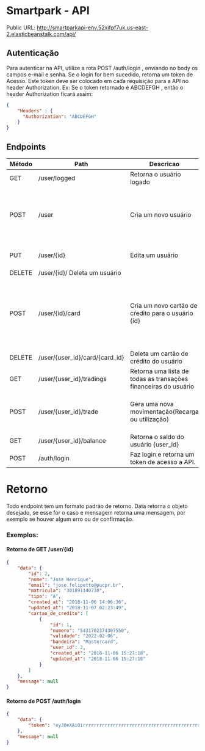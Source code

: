 # Smartpark - API

Public URL: http://smartparkapi-env.52xifpf7uk.us-east-2.elasticbeanstalk.com/api/

## Autenticação

Para autenticar na API, utilize a rota POST /auth/login , enviando no body os campos e-mail e senha. Se o login for bem sucedido, retorna um token de Acesso. Este token deve ser colocado em cada requisição para a API no header Authorization. Ex: Se o token retornado é ABCDEFGH , então o header Authorization ficará assim: 
```json
{
    "Headers" : {
      "Authorization": "ABCDEFGH"
    }
}
```

## Endpoints

| Método   | Path   | Descricao | Input       | Regras |
| ---  | --- | --- | --- | --- 
| GET  | /user/logged | Retorna o usuário logado |  |  |
| POST | /user | Cria um novo usuário |  ``` { nome, email, matricula, senha, tipo } ``` | Todos os campos são obrigatórios. E-mail deve ser um e-mail válido. Matricula deve ter no minimo 10 caracteres. Senha deve ter entre 6 e 16 caracteres. Tipo deve ser A ou P.|
| PUT  | /user/{id} | Edita um usuário | Igual o POST porém sem Tipo. Só precisa mandar o campo que foi alterado. | Mesmas regras do POST porém nenhum campo é obrigatório.|
| DELETE | /user/{id}/ Deleta um usuário |  |  |
| POST | /user/{id}/card | Cria um novo cartão de cŕedito para o usuário {id} | ``` { numero, validade, cvv, bandeira } ``` | Todos os campos são obrigatórios. O número deve ser um cartão válido. A validade deve ser no formato m/y(02/23,03/25,...). cvv deve ser um cvv válido. Bandeira é uma string com o nome da bandeira(Mastercard,Visa,etc)|
| DELETE | /user/{user_id}/card/{card_id} | Deleta um cartão de crédito do usuário |  |  |
| GET | /user/{user_id}/tradings | Retorna uma lista de todas as transações financeiras do usuário |  |  |
| POST | /user/{user_id}/trade | Gera uma nova movimentação(Recarga ou utilização) | ``` {cartao_de_credito_id,valor}```  | Cartão de crédito deve ser um cartão de crédito do usuário). Valor deve ser numérico, negativo para gastar e positivo para carregar.|
| GET | /user/{user_id}/balance | Retorna o saldo do usuário {user_id} |  |  |
| POST | /auth/login | Faz login e retorna um token de acesso a API. | ```{email,senha}```  |  |
    
# Retorno

Todo endpoint tem um formato padrão de retorno. Data retorna o objeto desejado, se esse for o caso e mensagem retorna uma mensagem, por exemplo se houver algum erro ou de confirmação.

### Exemplos: 

#### Retorno de GET /user/{id} 
```json
{
    "data": {
        "id": 2,
        "nome": "Jose Henrique",
        "email": "jose.felipetto@pucpr.br",
        "matricula": "301891140730",
        "tipo": "A",
        "created_at": "2018-11-06 14:06:36",
        "updated_at": "2018-11-07 02:23:49",
        "cartao_de_credito": [
            {
                "id": 1,
                "numero": "5431702374307550",
                "validade": "2022-02-06",
                "bandeira": "Mastercard",
                "user_id": 2,
                "created_at": "2018-11-06 15:27:18",
                "updated_at": "2018-11-06 15:27:18"
            }
        ]
    },
    "message": null
}
```

#### Retorno de POST /auth/login
```json
{
    "data": {
        "token": "eyJ0eXAiOirrrrrrrrrrrrrrrrrrrrrrrrrrrrrrrrrrrrrrrrrrrrrrrrrrrrrrrrrrrrrrImlhdCI6MTU0MTYyODM4NiwiZXhwIjoxNTU0NTg4Mzg2fQ.-eQPNep3cd8D-HKryfo9AOerYirlgNCKR3FQduqjx20"
    },
    "message": null
}
```

